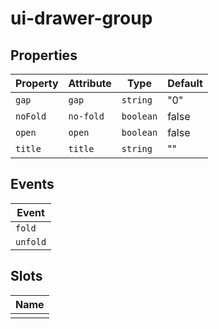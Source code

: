 # ui-drawer-group

## Properties

| Property | Attribute | Type      | Default |
|----------|-----------|-----------|---------|
| `gap`    | `gap`     | `string`  | "0"     |
| `noFold` | `no-fold` | `boolean` | false   |
| `open`   | `open`    | `boolean` | false   |
| `title`  | `title`   | `string`  | ""      |

## Events

| Event    |
|----------|
| `fold`   |
| `unfold` |

## Slots

| Name |
|------|
|      |
